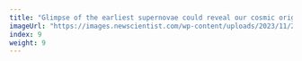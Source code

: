 ```yaml
---
title: "Glimpse of the earliest supernovae could reveal our cosmic origins"
imageUrl: "https://images.newscientist.com/wp-content/uploads/2023/11/28092054/SEI_181447073.jpg?width=600"
index: 9
weight: 9
---
```

